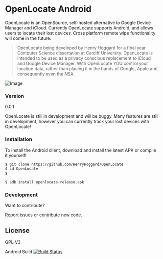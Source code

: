 # OpenLocate Android

OpenLocate is an OpenSource, self-hosted alternative to Google Device Manager and iCloud. Currently OpenLocate  supports Android, and allows users to locate their lost devices. Cross platform remote wipe functionality will come in the future.

> OpenLocate being developed by Henry Hoggard 
> for a final year Computer Science dissertation
> at Cardiff University.
> OpenLocate is intended to be used as a privacy conscious replacement 
> to iCloud and Google Device Manager. With OpenLocate YOU control your location data,
> rather than placing it in the hands of Google, Apple and consequently even the NSA.


![Image](https://i.imgur.com/IHeCAgL.png)

### Version
0.0.1

OpenLocate is still in development and will be buggy. Many features are still in development, however you can currently track your lost devices with OpenLocate!


### Installation

To install the Android client, download and install the latest APK or compile it yourself!


```sh
$ git clone https://github.com/HenryHoggard/OpenLocate
$ cd OpenLocate
$ 
```
```sh
$ adb install openlocate-release.apk
```


### Development

Want to contribute? 

Report issues or contribute new code.


License
----

GPL-V3

Android Build [![Build Status](https://magnum.travis-ci.com/HenryHoggard/OpenLocate.svg?token=gcgF4x4zUmN7ws9HiZEs&branch=master)](https://magnum.travis-ci.com/HenryHoggard/OpenLocate)


